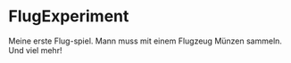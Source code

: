 # FlugExperiment
Meine erste Flug-spiel. Mann muss mit einem Flugzeug Münzen sammeln. Und viel mehr!
